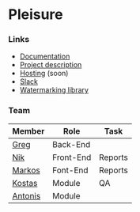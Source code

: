 # Pleisure

### Links
- [Documentation](https://git.gmantaos.com/ProgTech/Pleisure/wiki)
- [Project description](https://courses.softlab.ntua.gr/softeng/2017b/Project/project.pdf)
- [Hosting](https://progtech.gmantaos.com) (soon)
- [Slack](https://progtechteam.slack.com)
- [Watermarking library](https://git.gmantaos.com/ProgTech/Watermark)

### Team
|Member|Role|Task|
|---|---|---|
|[Greg](https://git.gmantaos.com/Haath)|Back-End||
|[Nik](https://git.gmantaos.com/nik)|Front-End|Reports|
|[Markos](https://git.gmantaos.com/MarkosK)|Font-End|Reports|
|[Kostas](https://git.gmantaos.com/Proteas94)|Module|QA|
|[Antonis](https://git.gmantaos.com/UphillD)|Module||